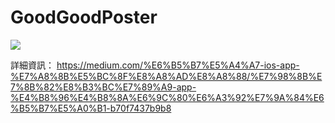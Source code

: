 # GoodGoodPoster

![](https://cdn-images-1.medium.com/max/800/1*q_fmse19R_e16tSSttxHVQ.gif)

詳細資訊：
https://medium.com/%E6%B5%B7%E5%A4%A7-ios-app-%E7%A8%8B%E5%BC%8F%E8%A8%AD%E8%A8%88/%E7%98%8B%E7%8B%82%E8%B3%BC%E7%89%A9-app-%E4%B8%96%E4%B8%8A%E6%9C%80%E6%A3%92%E7%9A%84%E6%B5%B7%E5%A0%B1-b70f7437b9b8
